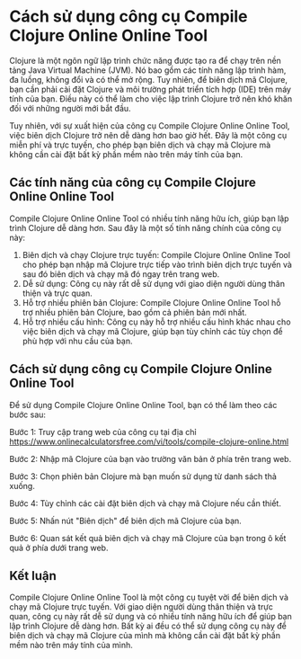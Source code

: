 Cách sử dụng công cụ Compile Clojure Online Online Tool
=======================================================

Clojure là một ngôn ngữ lập trình chức năng được tạo ra để chạy trên nền tảng Java Virtual Machine (JVM). Nó bao gồm các tính năng lập trình hàm, đa luồng, không đổi và có thể mở rộng. Tuy nhiên, để biên dịch mã Clojure, bạn cần phải cài đặt Clojure và môi trường phát triển tích hợp (IDE) trên máy tính của bạn. Điều này có thể làm cho việc lập trình Clojure trở nên khó khăn đối với những người mới bắt đầu.

Tuy nhiên, với sự xuất hiện của công cụ Compile Clojure Online Online Tool, việc biên dịch Clojure trở nên dễ dàng hơn bao giờ hết. Đây là một công cụ miễn phí và trực tuyến, cho phép bạn biên dịch và chạy mã Clojure mà không cần cài đặt bất kỳ phần mềm nào trên máy tính của bạn.

Các tính năng của công cụ Compile Clojure Online Online Tool
------------------------------------------------------------

Compile Clojure Online Online Tool có nhiều tính năng hữu ích, giúp bạn lập trình Clojure dễ dàng hơn. Sau đây là một số tính năng chính của công cụ này:

1. Biên dịch và chạy Clojure trực tuyến: Compile Clojure Online Online Tool cho phép bạn nhập mã Clojure trực tiếp vào trình biên dịch trực tuyến và sau đó biên dịch và chạy mã đó ngay trên trang web.
2. Dễ sử dụng: Công cụ này rất dễ sử dụng với giao diện người dùng thân thiện và trực quan.
3. Hỗ trợ nhiều phiên bản Clojure: Compile Clojure Online Online Tool hỗ trợ nhiều phiên bản Clojure, bao gồm cả phiên bản mới nhất.
4. Hỗ trợ nhiều cấu hình: Công cụ này hỗ trợ nhiều cấu hình khác nhau cho việc biên dịch và chạy mã Clojure, giúp bạn tùy chỉnh các tùy chọn để phù hợp với nhu cầu của bạn.

Cách sử dụng công cụ Compile Clojure Online Online Tool
-------------------------------------------------------

Để sử dụng Compile Clojure Online Online Tool, bạn có thể làm theo các bước sau:

Bước 1: Truy cập trang web của công cụ tại địa chỉ <https://www.onlinecalculatorsfree.com/vi/tools/compile-clojure-online.html>

Bước 2: Nhập mã Clojure của bạn vào trường văn bản ở phía trên trang web.

Bước 3: Chọn phiên bản Clojure mà bạn muốn sử dụng từ danh sách thả xuống.

Bước 4: Tùy chỉnh các cài đặt biên dịch và chạy mã Clojure nếu cần thiết.

Bước 5: Nhấn nút "Biên dịch" để biên dịch mã Clojure của bạn.

Bước 6: Quan sát kết quả biên dịch và chạy mã Clojure của bạn trong ô kết quả ở phía dưới trang web.

Kết luận
--------

Compile Clojure Online Online Tool là một công cụ tuyệt vời để biên dịch và chạy mã Clojure trực tuyến. Với giao diện người dùng thân thiện và trực quan, công cụ này rất dễ sử dụng và có nhiều tính năng hữu ích để giúp bạn lập trình Clojure dễ dàng hơn. Bất kỳ ai đều có thể sử dụng công cụ này để biên dịch và chạy mã Clojure của mình mà không cần cài đặt bất kỳ phần mềm nào trên máy tính của mình.